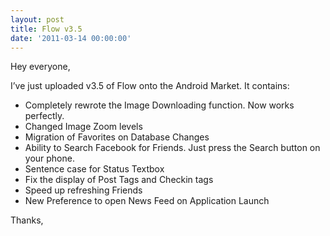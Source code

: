 ```yaml
---
layout: post
title: Flow v3.5
date: '2011-03-14 00:00:00'
---
```


<p>Hey everyone,</p>

<p>I&#8217;ve just uploaded v3.5 of Flow onto the Android Market. It contains:</p>

<ul>
<li>Completely rewrote the Image Downloading function. Now works perfectly.</li>
<li>Changed Image Zoom levels</li>
<li>Migration of Favorites on Database Changes</li>
<li>Ability to Search Facebook for Friends. Just press the Search button on your phone.</li>
<li>Sentence case for Status Textbox</li>
<li>Fix the display of Post Tags and Checkin tags</li>
<li>Speed up refreshing Friends</li>
<li>New Preference to open News Feed on Application Launch</li>
</ul>

<p>Thanks,</p>
